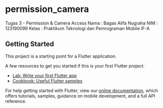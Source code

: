 # permission_camera
Tugas 3 - Permission & Camera Access
Nama  : Bagas Alifa Nugraha
NIM   : 123190099
Kelas : Praktikum Teknologi dan Pemrograman Mobile IF-A

## Getting Started

This project is a starting point for a Flutter application.

A few resources to get you started if this is your first Flutter project:

- [Lab: Write your first Flutter app](https://flutter.dev/docs/get-started/codelab)
- [Cookbook: Useful Flutter samples](https://flutter.dev/docs/cookbook)

For help getting started with Flutter, view our
[online documentation](https://flutter.dev/docs), which offers tutorials,
samples, guidance on mobile development, and a full API reference.
